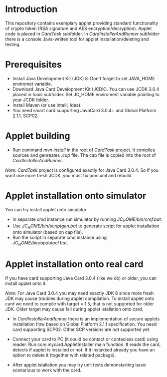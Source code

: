 # Introduction

This repository contains exemplary applet providing standard functionality of crypto token (RSA signature and AES encryption/decryption). Applet code is placed in _CardTask_ subfolder. In _CardInstallerAndRunner_ subfolder there is a console Java-wriiten tool for applet installation/deleting and testing.

# Prerequisites

- Install Java Development Kit (JDK) 8.  Don't forget to set JAVA_HOME enviromet variable.
- Download Java Card Development Kit (JCDK). You can use JCDK 3.0.4 placed in _tools_ subfolder. Set JC_HOME enviroment variable pointing to your JCDK folder.
- Install Maven (or use Intellij Idea).
- You need smart card supporting JavaCard 3.0.4+ and Global Platform 2.1.1, SCP02.

# Applet building

- Run command _mvn install_ in the root of _CardTask_ project. It compiles sources and genreates _.cap_ file. The cap file is copied into the root of _CardInstallerAndRunner_.

_Note:_ _CardTask_ project is configured exactly for Java Card 3.0.4. So if you want use more fresh JCDK, you must fix pom.xml and rebuild.

# Applet installation onto simulator

You can try install applet onto simulator.

- In separate cmd instance run simulator by running _$JC_HOME$/bin/cref.bat_.
- Use _$JC_HOME$/bin/scriptgen.bat_ to generate script for applet installation onto simulator (based on cap file).
- Run the script in separate cmd instance using _$JC_HOME$/bin/apdutool.bat_.

# Applet installation onto real card

If you have card supporting Java Card 3.0.4 (like we do) or older, you can install applet onto it.

_Note:_ For Java Card 3.0.4 you may need exactly JDK 8 since more fresh JDK may cause troubles during applet compilation. To install applet onto card we need to compile with target = 1.5, that is not supported for older JDK. Older target may cause fail during applet istallation onto card.

- In _CardInstallerAndRunner_ there is an implementation of secure applets installation flow based on Global Platform 2.1.1 specification. You need card supporting SCP02. Other SCP versions are not supported yet.
  
- Connect your card to PC (it could be contact or contacless card) using reader. Run com.mycard.AppletInstaller main function. It reads the card, detects if applet is installed or not. If it instakked already you have an option to delete it (together with related package).

- After applet istallation you may try unit tests demonstarting basic scenarious to work with the card.
